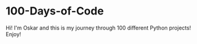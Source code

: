 # 100-Days-of-Code

Hi! I'm Oskar and this is my journey through 100 different Python projects!
Enjoy!
